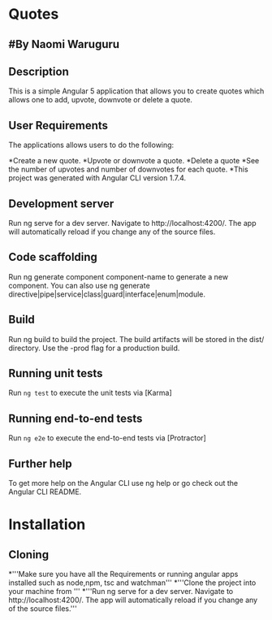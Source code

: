 # Quotes
## #By Naomi Waruguru
## Description
This is a simple Angular 5 application that allows you to create quotes which allows one to add, upvote, downvote or delete a quote.

## User Requirements
The applications allows users to do the following:

*Create a new quote.
*Upvote or downvote a quote.
*Delete a quote
*See the number of upvotes and number of downvotes for each quote.
*This project was generated with Angular CLI version 1.7.4.

## Development server
Run ng serve for a dev server. Navigate to http://localhost:4200/. The app will automatically reload if you change any of the source files.

## Code scaffolding
Run ng generate component component-name to generate a new component. You can also use ng generate directive|pipe|service|class|guard|interface|enum|module.

## Build
Run ng build to build the project. The build artifacts will be stored in the dist/ directory. Use the -prod flag for a production build.

## Running unit tests
Run `ng test` to execute the unit tests via [Karma]

## Running end-to-end tests

Run `ng e2e` to execute the end-to-end tests via [Protractor]

## Further help
To get more help on the Angular CLI use ng help or go check out the Angular CLI README.

# Installation
## Cloning
*'''Make sure you have all the Requirements or running angular apps installed such as node,npm, tsc and watchman'''
*'''Clone the project into your machine from  '''
*'''Run ng serve for a dev server. Navigate to http://localhost:4200/. The app will automatically reload if you change any of the source files.'''
